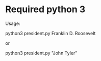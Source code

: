 Required python 3
=====
Usage:

python3 president.py Franklin D. Roosevelt 

or

python3 president.py "John Tyler"